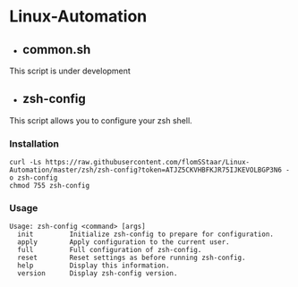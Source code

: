 # Linux-Automation

- ## common.sh
This script is under development

- ## zsh-config
This script allows you to configure your zsh shell.
### Installation
```
curl -Ls https://raw.githubusercontent.com/flomSStaar/Linux-Automation/master/zsh/zsh-config?token=ATJZ5CKVHBFKJR75IJKEVOLBGP3N6 -o zsh-config
chmod 755 zsh-config
```

### Usage
```
Usage: zsh-config <command> [args]
  init         Initialize zsh-config to prepare for configuration.
  apply        Apply configuration to the current user.
  full         Full configuration of zsh-config.
  reset        Reset settings as before running zsh-config.
  help         Display this information.
  version      Display zsh-config version.
```

